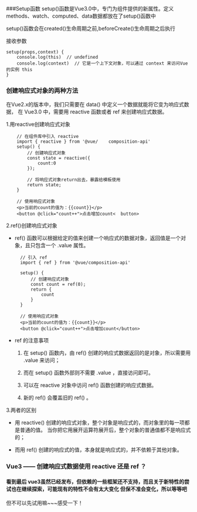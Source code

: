 ###Setup函数
setup()函数是Vue3.0中，专门为组件提供的新属性。定义methods、watch、computed、data数据都放在了setup()函数中

setup()函数会在created()生命周期之前,beforeCreate()生命周期之后执行

接收参数

    setup(props,context) {
        console.log(this)  // undefined
        console.log(context)  // 它是一个上下文对象，可以通过 context 来访问Vue的实例 this
    }



### 创建响应式对象的两种方法

在Vue2.x的版本中，我们只需要在 data() 中定义一个数据就能将它变为响应式数据，
在 Vue3.0 中，需要用 reactive 函数或者 ref 来创建响应式数据。

1.用reactive创建响应式对象

        // 在组件库中引入 reactive
        import { reactive } from '@vue/    composition-api'
        setup() {
            // 创建响应式对象
            const state = reactive({
                count:0
            });
        
            // 将响应式对象return出去，暴露给模板使用
            return state;
        }
        
        // 使用响应式对象
        <p>当前的count的值为：{{count}}</p>
        <button @click="count++">点击增加count<  button>

2.ref()创建响应式对象

* ref() 函数可以根据给定的值来创建一个响应式的数据对象，返回值是一个对象，且只包含一个 .value 属性。

        // 引入 ref
        import { ref } from '@vue/composition-api'
        
        setup() {
            // 创建响应式对象
            const count = ref(0);
            return {
                count
            }
        }
        
        // 使用响应式对象
        <p>当前的count的值为：{{count}}</p> 
        <button @click="count++">点击增加count</button>

* ref 的注意事项
  
  1. 在 setup() 函数内，由 ref() 创建的响应式数据返回的是对象，所以需要用 .value 来访问；
  
  2. 而在 setup() 函数外部则不需要 .value ，直接访问即可。
  
  3. 可以在 reactive 对象中访问 ref() 函数创建的响应式数据。
  
  4. 新的 ref() 会覆盖旧的 ref() 。
 
3.两者的区别

* 用 reactive() 创建的响应式对象，整个对象是响应式的，而对象里的每一项都是普通的值。
当你把它用展开运算符展开后，整个对象的普通值都不是响应式的；

* 而用 ref() 创建的响应式的值，本身就是响应式的，并不依赖于其他对象。

### Vue3 —— 创建响应式数据使用 reactive 还是 ref ？


#### 看到最后 vue3虽然已经发布，但依赖的一些框架还不支持，而且关于新特性的尝试也在继续探索，可能现有的特性不会有太大变化 但保不准会变化，所以等等吧
但不可以先试用嘛~~~感受一下！

